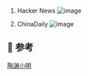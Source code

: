 1. Hacker News ![image](https://github.com/user-attachments/assets/ba6a9334-3474-4165-b799-cee133ee9c28)

2. ChinaDaily ![image](https://github.com/user-attachments/assets/dd55e6b7-2402-4ebb-a34d-d9a022b49ed4)

## 🌸 参考
[陶渊小明](https://www.youtube.com/watch?v=nwLjiVqCH0g&t=138s)
